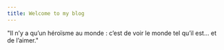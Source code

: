 ```yaml
---
title: Welcome to my blog
---
```


"Il n’y a qu’un héroïsme au monde : c’est de voir le monde tel qu’il est… et de l’aimer."

